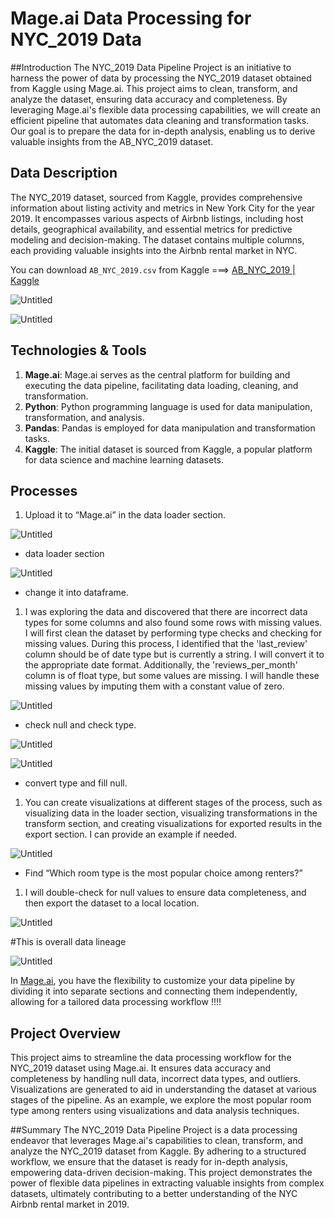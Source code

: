 # Mage.ai Data Processing for NYC_2019 Data

##Introduction
The NYC_2019 Data Pipeline Project is an initiative to harness the power of data by processing the NYC_2019 dataset obtained from Kaggle using Mage.ai. This project aims to clean, transform, and analyze the dataset, ensuring data accuracy and completeness. By leveraging Mage.ai's flexible data processing capabilities, we will create an efficient pipeline that automates data cleaning and transformation tasks. Our goal is to prepare the data for in-depth analysis, enabling us to derive valuable insights from the AB_NYC_2019 dataset.

## Data Description
The NYC_2019 dataset, sourced from Kaggle, provides comprehensive information about listing activity and metrics in New York City for the year 2019. It encompasses various aspects of Airbnb listings, including host details, geographical availability, and essential metrics for predictive modeling and decision-making. The dataset contains multiple columns, each providing valuable insights into the Airbnb rental market in NYC.

You can download `AB_NYC_2019.csv` from Kaggle ===>
[AB_NYC_2019 | Kaggle](https://www.kaggle.com/code/jameshjkang/ab-nyc-2019)

![Untitled](https://github.com/Chaphowasit4522/Portfolio/blob/afac1cc5d490a40931c916d3fdc6015a586662aa/Projects/AB_NYC_2019/Picture/Untitled.png)

![Untitled](https://github.com/Chaphowasit4522/Portfolio/blob/afac1cc5d490a40931c916d3fdc6015a586662aa/Projects/AB_NYC_2019/Picture/Untitled%201.png)

## Technologies & Tools
1. **Mage.ai**: Mage.ai serves as the central platform for building and executing the data pipeline, facilitating data loading, cleaning, and transformation. <br>
2. **Python**: Python programming language is used for data manipulation, transformation, and analysis.<br>
3. **Pandas**: Pandas is employed for data manipulation and transformation tasks.<br>
4. **Kaggle**: The initial dataset is sourced from Kaggle, a popular platform for data science and machine learning datasets.<br>

## Processes

1. Upload it to “Mage.ai” in the data loader section.

![Untitled](https://github.com/Chaphowasit4522/Portfolio/blob/afac1cc5d490a40931c916d3fdc6015a586662aa/Projects/AB_NYC_2019/Picture/Untitled%202.png)

- data loader section

![Untitled](https://github.com/Chaphowasit4522/Portfolio/blob/afac1cc5d490a40931c916d3fdc6015a586662aa/Projects/AB_NYC_2019/Picture/Untitled%203.png)

- change it into dataframe.

1. I was exploring the data and discovered that there are incorrect data types for some columns and also found some rows with missing values. I will first clean the dataset by performing type checks and checking for missing values. During this process, I identified that the 'last_review' column should be of date type but is currently a string. I will convert it to the appropriate date format. Additionally, the 'reviews_per_month' column is of float type, but some values are missing. I will handle these missing values by imputing them with a constant value of zero.

![Untitled](https://github.com/Chaphowasit4522/Portfolio/blob/afac1cc5d490a40931c916d3fdc6015a586662aa/Projects/AB_NYC_2019/Picture/Untitled%204.png)

- check null and check type.

![Untitled](https://github.com/Chaphowasit4522/Portfolio/blob/afac1cc5d490a40931c916d3fdc6015a586662aa/Projects/AB_NYC_2019/Picture/Untitled%205.png)

![Untitled](https://github.com/Chaphowasit4522/Portfolio/blob/afac1cc5d490a40931c916d3fdc6015a586662aa/Projects/AB_NYC_2019/Picture/Untitled%206.png)

- convert type and fill null.

1. You can create visualizations at different stages of the process, such as visualizing data in the loader section, visualizing transformations in the transform section, and creating visualizations for exported results in the export section. I can provide an example if needed.

![Untitled](https://github.com/Chaphowasit4522/Portfolio/blob/afac1cc5d490a40931c916d3fdc6015a586662aa/Projects/AB_NYC_2019/Picture/Untitled%207.png)

- Find “Which room type is the most popular choice among renters?”

1. I will double-check for null values to ensure data completeness, and then export the dataset to a local location.

![Untitled](https://github.com/Chaphowasit4522/Portfolio/blob/afac1cc5d490a40931c916d3fdc6015a586662aa/Projects/AB_NYC_2019/Picture/Untitled%208.png)

#This is overall data lineage

![Untitled](https://github.com/Chaphowasit4522/Portfolio/blob/afac1cc5d490a40931c916d3fdc6015a586662aa/Projects/AB_NYC_2019/Picture/Untitled%209.png)

In [Mage.ai](http://mage.ai/), you have the flexibility to customize your data pipeline by dividing it into separate sections and connecting them independently, allowing for a tailored data processing workflow !!!!

## Project Overview
This project aims to streamline the data processing workflow for the NYC_2019 dataset using Mage.ai. It ensures data accuracy and completeness by handling null data, incorrect data types, and outliers. Visualizations are generated to aid in understanding the dataset at various stages of the pipeline. As an example, we explore the most popular room type among renters using visualizations and data analysis techniques.

##Summary
The NYC_2019 Data Pipeline Project is a data processing endeavor that leverages Mage.ai's capabilities to clean, transform, and analyze the NYC_2019 dataset from Kaggle. By adhering to a structured workflow, we ensure that the dataset is ready for in-depth analysis, empowering data-driven decision-making. This project demonstrates the power of flexible data pipelines in extracting valuable insights from complex datasets, ultimately contributing to a better understanding of the NYC Airbnb rental market in 2019.
